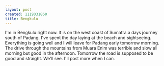 ```yaml
--- 
layout: post
created: 1119031860
title: Bengkulu
---
```

I'm in Bengkulu right now.  It is on the west coast of Sumatra a days journey south of Padang.  I've spent the day laying at the beach and sightseeing.  Everything is going well and I will leave for Padang early tomorrow morning.  The drive through the mountains from Muara Enim was terrible and slow all morning but good in the afternoon.  Tomorrow the road is supposed to be good and straight.  We'll see. I'll post more when I can.
